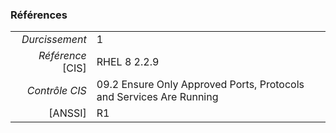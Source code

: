 ### Références

|                 |    |
|----------------:|:---|
|   *Durcissement*| 1 |
|*Référence* [CIS]| RHEL 8 2.2.9 |
|   *Contrôle CIS*| 09.2 Ensure Only Approved Ports, Protocols and Services Are Running |
|          [ANSSI]| R1 |
